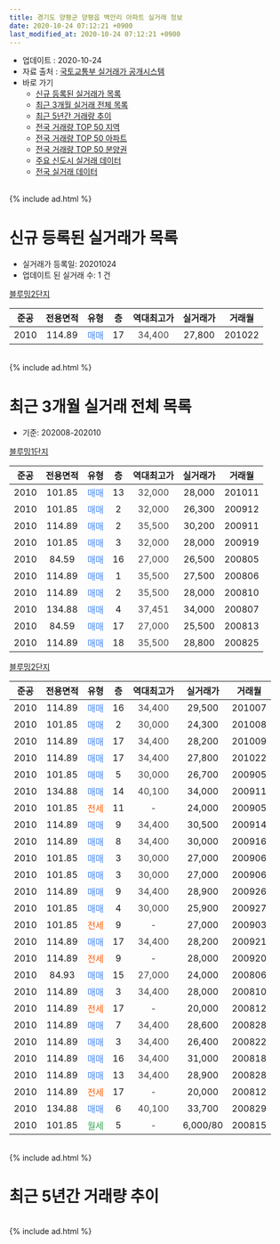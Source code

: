 ```yaml
---
title: 경기도 양평군 양평읍 백안리 아파트 실거래 정보
date: 2020-10-24 07:12:21 +0900
last_modified_at: 2020-10-24 07:12:21 +0900
---
```


* 업데이트 : 2020-10-24
* 자료 출처 : [국토교통부 실거래가 공개시스템](http://rt.molit.go.kr)
* 바로 가기
    * [신규 등록된 실거래가 목록](#신규-등록된-실거래가-목록)
    * [최근 3개월 실거래 전체 목록](#최근-3개월-실거래-전체-목록)
    * [최근 5년간 거래량 추이](#최근-5년간-거래량-추이)
    * [전국 거래량 TOP 50 지역](https://inasie.github.io/apt-trade-info/최근-3개월-전국에서-가장-거래가-많이-발생한-지역)
    * [전국 거래량 TOP 50 아파트](https://inasie.github.io/apt-trade-info/최근-3개월-전국에서-가장-거래가-많이-발생한-아파트)
    * [전국 거래량 TOP 50 분양권](https://inasie.github.io/apt-trade-info/최근-3개월-전국에서-가장-거래가-많이-발생한-분양권)
    * [주요 신도시 실거래 데이터](https://inasie.github.io/apt-trade-info/주요-신도시)
    * [전국 실거래 데이터](https://inasie.github.io/apt-trade-info/전국)
<br>
{% include ad.html %}
<br>

# 신규 등록된 실거래가 목록
* 실거래가 등록일: 20201024
* 업데이트 된 실거래 수: 1 건


[블루밍2단지](https://search.naver.com/search.naver?query=%EA%B2%BD%EA%B8%B0%EB%8F%84+%EC%96%91%ED%8F%89%EA%B5%B0+%EC%96%91%ED%8F%89%EC%9D%8D+%EB%B0%B1%EC%95%88%EB%A6%AC+%EB%B8%94%EB%A3%A8%EB%B0%8D2%EB%8B%A8%EC%A7%80)

|준공|전용면적|유형|층|역대최고가|실거래가|거래월|
|:---:|:---:|:---:|:---:|:---:|:---:|:---:|
|2010|114.89|<span style="color:#4285f3">매매</span>|17|<span style="color:#444444">34,400</span>|27,800|201022|


<br>
{% include ad.html %}
<br>

# 최근 3개월 실거래 전체 목록
* 기준: 202008-202010


[블루밍1단지](https://search.naver.com/search.naver?query=%EA%B2%BD%EA%B8%B0%EB%8F%84+%EC%96%91%ED%8F%89%EA%B5%B0+%EC%96%91%ED%8F%89%EC%9D%8D+%EB%B0%B1%EC%95%88%EB%A6%AC+%EB%B8%94%EB%A3%A8%EB%B0%8D1%EB%8B%A8%EC%A7%80)

|준공|전용면적|유형|층|역대최고가|실거래가|거래월|
|:---:|:---:|:---:|:---:|:---:|:---:|:---:|
|2010|101.85|<span style="color:#4285f3">매매</span>|13|<span style="color:#444444">32,000</span>|28,000|201011|
|2010|101.85|<span style="color:#4285f3">매매</span>|2|<span style="color:#444444">32,000</span>|26,300|200912|
|2010|114.89|<span style="color:#4285f3">매매</span>|2|<span style="color:#444444">35,500</span>|30,200|200911|
|2010|101.85|<span style="color:#4285f3">매매</span>|3|<span style="color:#444444">32,000</span>|28,000|200919|
|2010|84.59|<span style="color:#4285f3">매매</span>|16|<span style="color:#444444">27,000</span>|26,500|200805|
|2010|114.89|<span style="color:#4285f3">매매</span>|1|<span style="color:#444444">35,500</span>|27,500|200806|
|2010|114.89|<span style="color:#4285f3">매매</span>|2|<span style="color:#444444">35,500</span>|28,000|200810|
|2010|134.88|<span style="color:#4285f3">매매</span>|4|<span style="color:#444444">37,451</span>|34,000|200807|
|2010|84.59|<span style="color:#4285f3">매매</span>|17|<span style="color:#444444">27,000</span>|25,500|200813|
|2010|114.89|<span style="color:#4285f3">매매</span>|18|<span style="color:#444444">35,500</span>|28,800|200825|

[블루밍2단지](https://search.naver.com/search.naver?query=%EA%B2%BD%EA%B8%B0%EB%8F%84+%EC%96%91%ED%8F%89%EA%B5%B0+%EC%96%91%ED%8F%89%EC%9D%8D+%EB%B0%B1%EC%95%88%EB%A6%AC+%EB%B8%94%EB%A3%A8%EB%B0%8D2%EB%8B%A8%EC%A7%80)

|준공|전용면적|유형|층|역대최고가|실거래가|거래월|
|:---:|:---:|:---:|:---:|:---:|:---:|:---:|
|2010|114.89|<span style="color:#4285f3">매매</span>|16|<span style="color:#444444">34,400</span>|29,500|201007|
|2010|101.85|<span style="color:#4285f3">매매</span>|2|<span style="color:#444444">30,000</span>|24,300|201008|
|2010|114.89|<span style="color:#4285f3">매매</span>|17|<span style="color:#444444">34,400</span>|28,200|201009|
|2010|114.89|<span style="color:#4285f3">매매</span>|17|<span style="color:#444444">34,400</span>|27,800|201022|
|2010|101.85|<span style="color:#4285f3">매매</span>|5|<span style="color:#444444">30,000</span>|26,700|200905|
|2010|134.88|<span style="color:#4285f3">매매</span>|14|<span style="color:#444444">40,100</span>|34,000|200911|
|2010|101.85|<span style="color:#ff5a00">전세</span>|11|<span style="color:#444444">-</span>|24,000|200905|
|2010|114.89|<span style="color:#4285f3">매매</span>|9|<span style="color:#444444">34,400</span>|30,500|200914|
|2010|114.89|<span style="color:#4285f3">매매</span>|8|<span style="color:#444444">34,400</span>|30,000|200916|
|2010|101.85|<span style="color:#4285f3">매매</span>|3|<span style="color:#444444">30,000</span>|27,000|200906|
|2010|101.85|<span style="color:#4285f3">매매</span>|3|<span style="color:#444444">30,000</span>|27,000|200906|
|2010|114.89|<span style="color:#4285f3">매매</span>|9|<span style="color:#444444">34,400</span>|28,900|200926|
|2010|101.85|<span style="color:#4285f3">매매</span>|4|<span style="color:#444444">30,000</span>|25,900|200927|
|2010|101.85|<span style="color:#ff5a00">전세</span>|9|<span style="color:#444444">-</span>|27,000|200903|
|2010|114.89|<span style="color:#4285f3">매매</span>|17|<span style="color:#444444">34,400</span>|28,200|200921|
|2010|114.89|<span style="color:#ff5a00">전세</span>|9|<span style="color:#444444">-</span>|28,000|200920|
|2010|84.93|<span style="color:#4285f3">매매</span>|15|<span style="color:#444444">27,000</span>|24,000|200806|
|2010|114.89|<span style="color:#4285f3">매매</span>|3|<span style="color:#444444">34,400</span>|28,000|200810|
|2010|114.89|<span style="color:#ff5a00">전세</span>|17|<span style="color:#444444">-</span>|20,000|200812|
|2010|114.89|<span style="color:#4285f3">매매</span>|7|<span style="color:#444444">34,400</span>|28,600|200828|
|2010|114.89|<span style="color:#4285f3">매매</span>|3|<span style="color:#444444">34,400</span>|26,400|200822|
|2010|114.89|<span style="color:#4285f3">매매</span>|16|<span style="color:#444444">34,400</span>|31,000|200818|
|2010|114.89|<span style="color:#4285f3">매매</span>|13|<span style="color:#444444">34,400</span>|28,900|200828|
|2010|114.89|<span style="color:#ff5a00">전세</span>|17|<span style="color:#444444">-</span>|20,000|200812|
|2010|134.88|<span style="color:#4285f3">매매</span>|6|<span style="color:#444444">40,100</span>|33,700|200829|
|2010|101.85|<span style="color:#34a853">월세</span>|5|<span style="color:#444444">-</span>|6,000/80|200815|


<br>
{% include ad.html %}
<br>

# 최근 5년간 거래량 추이


<div style="width:100%;">
    <canvas id="deal_progress" height="200"></canvas>
</div>

<script>
new Chart(document.getElementById("deal_progress"), {
    type: 'line',
    data: {
        labels: ['201510','201511','201512','201601','201602','201603','201604','201605','201606','201607','201608','201609','201610','201611','201612','201701','201702','201703','201704','201705','201706','201707','201708','201709','201710','201711','201712','201801','201802','201803','201804','201805','201806','201807','201808','201809','201810','201811','201812','201901','201902','201903','201904','201905','201906','201907','201908','201909','201910','201911','201912','202001','202002','202003','202004','202005','202006','202007','202008','202009','202010'],
        datasets: [{
            label: '매매',
            pointRadius: 1,
            data: [13, 8, 10, 2, 5, 5, 7, 8, 11, 1, 12, 4, 16, 2, 7, 4, 4, 5, 6, 2, 4, 6, 6, 7, 13, 5, 7, 10, 6, 12, 7, 9, 2, 3, 8, 12, 5, 6, 4, 3, 3, 8, 3, 4, 10, 5, 5, 10, 9, 10, 6, 1, 14, 7, 7, 6, 5, 12, 13, 12, 5],
            borderColor: "rgba(255, 201, 14, 1)",
            backgroundColor: "rgba(255, 201, 14, 0.5)",
            fill: false,
            lineTension: 0
        },{
            label: '전월세',
            pointRadius: 1,
            data: [17, 7, 9, 6, 5, 8, 6, 4, 10, 4, 11, 8, 8, 6, 10, 4, 8, 6, 6, 10, 6, 11, 7, 10, 12, 5, 2, 5, 5, 5, 6, 7, 10, 6, 5, 5, 5, 1, 1, 5, 8, 3, 6, 5, 3, 6, 6, 9, 5, 3, 7, 3, 5, 3, 5, 2, 2, 5, 3, 3, 0],
            borderColor: "rgba(0, 141, 185, 1)",
            backgroundColor: "rgba(0, 141, 185, 0.5)",
            fill: false,
            lineTension: 0
        }
        ]
    },
    options: {
        responsive: true,
        title: {
            display: false
        },
        tooltips: {
            mode: 'index',
            intersect: false
        },
        hover: {
            mode: 'nearest',
            intersect: true
        },
        scales: {
            xAxes: [{
                display: true,
                scaleLabel: {
                    display: true,
                    labelString: '년/월'
                }
            }],
            yAxes: [{
                display: true,
                ticks: {
                    suggestedMin: 0,
                },
                scaleLabel: {
                    display: true,
                    labelString: '실거래 수'
                }
            }]
        }
    }
});

</script>


<br>
{% include ad.html %}
<br>


